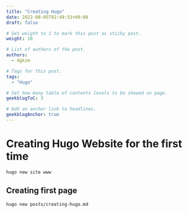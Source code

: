 ```yaml
---
title: "Creating Hugo"
date: 2022-08-05T02:49:53+09:00
draft: false

# Set weigth to 1 to mark this post as sticky post.
weight: 10

# List of authors of the post.
authors:
  - dgkim

# Tags for this post.
tags:
  - "Hugo"

# Set how many table of contents levels to be showed on page.
geekblogToC: 3

# Add an anchor link to headlines.
geekblogAnchor: true
---
```


# Creating Hugo Website for the first time

```sh
hugo new site www
```

## Creating first page

```sh
hugo new posts/creating-hugo.md
```
